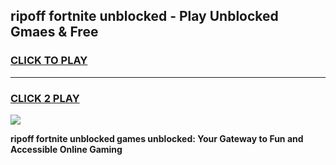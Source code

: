 
## ripoff fortnite unblocked - Play Unblocked Gmaes & Free
<h3>
<a href="https://news.freeplayer.one?title=ripoff_fortnite_unblocked&ref=23F">CLICK TO PLAY</a></h3>
<hr>

<h3>
<a href="https://news.freeplayer.one?title=ripoff_fortnite_unblocked&ref=23F">CLICK 2 PLAY</a>
  
</h3>

<a href="https://news.freeplayer.one?title=ripoff_fortnite_unblocked&ref=23F/"><img src="https://clearcache.store/games.png"></a>


**ripoff fortnite unblocked games unblocked: Your Gateway to Fun and Accessible Online Gaming**
